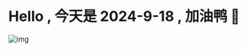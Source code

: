 
# Hello , 今天是 2024-9-18 , 加油鸭 🤭

![img](https://v1.jinrishici.com/all.svg?font-size=18&spacing=4)

